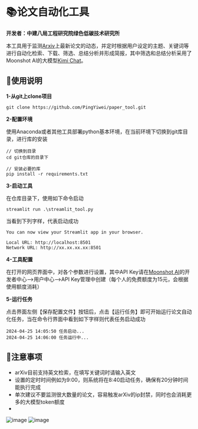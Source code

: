 # 📚论文自动化工具
**开发者：中建八局工程研究院绿色低碳技术研究所**  
  
本工具用于监测[Arxiv](https://arxiv.org/)上最新论文的动态，并定时根据用户设定的主题、关键词等进行自动化检索、下载、筛选、总结分析并形成简报，其中筛选和总结分析采用了Moonshot AI的大模型[Kimi Chat](https://kimi.moonshot.cn/)。

## 🚀使用说明
  
**1-从git上clone项目**  

```
git clone https://github.com/PingYiwei/paper_tool.git
```
  
**2-配置环境**  
  
使用Anaconda或者其他工具部署python基本环境，在当前环境下切换到git库目录，进行库的安装

```
// 切换到目录
cd git仓库的目录下

// 安装必要的库
pip install -r requirements.txt
```
  
**3-启动工具**  
  
在仓库目录下，使用如下命令启动

```
streamlit run .\streamlit_tool.py
```

当看到下列字样，代表启动成功
```
You can now view your Streamlit app in your browser.

Local URL: http://localhost:8501
Network URL: http://xx.xx.xx.xx:8501
```
  
**4-工具配置**  
  
在打开的网页界面中，对各个参数进行设置，其中API Key请在[Moonshot AI](https://platform.moonshot.cn/)的开发者中心-->用户中心-->API Key管理中创建（每个人的免费额度为15元，会根据使用额度消耗）

**5-运行任务**  
  
点击界面左侧【保存配置文件】按钮后，点击【运行任务】即可开始运行论文自动化任务，当在命令行界面中看到如下字样则代表任务启动成功  
```
2024-04-25 14:05:50 任务启动...
2024-04-25 14:06:00 任务运行中...
```
  
## 📜注意事项
- arXiv目前支持英文检索，在填写关键词时请输入英文
- 设置的定时时间例如为9:00，则系统将在8:40启动任务，确保有20分钟时间能执行完成
- 单次建议不要监测很大数量的论文，容易触发arXiv的ip封禁，同时也会消耗更多的大模型token额度
- 
 

![image](https://github.com/PingYiwei/paper_tool/assets/68776067/b38de1fc-1702-4b6d-bba7-3ba5220839a7)
![image](https://github.com/PingYiwei/paper_tool/assets/68776067/48faf7b4-4d0e-4f32-b9b6-34d70022027e)

